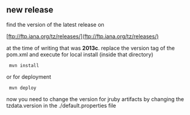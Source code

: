 new release
-----------

find the version of the latest release on

[ftp://ftp.iana.org/tz/releases/](ftp://ftp.iana.org/tz/releases/)

at the time of writing that was **2013c**. replace the version tag of the pom.xml and execute for local install (inside that directory)

     mvn install

or for deployment

     mvn deploy

now you need to change the version for jruby artifacts by changing the tzdata.version in the ./default.properties file

